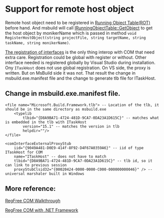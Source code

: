# Support for remote host object

Remote host object need to be registered in [Running Object Table(ROT)](https://docs.microsoft.com/en-us/windows/desktop/api/objidl/nn-objidl-irunningobjecttable) before hand. And msbuild will call [IRunningObjectTable::GetObject](https://docs.microsoft.com/en-us/windows/desktop/api/objidl/nf-objidl-irunningobjecttable-getobject) to get the host object by monikerName which is passed in method `void RegisterHostObject(string projectFile, string targetName, string taskName, string monikerName)`.

[The registration of interfaces](https://docs.microsoft.com/en-us/dotnet/framework/interop/how-to-register-primary-interop-assemblies) is the only thing interop with COM that need extra care. Registration could be global with register or without. Other interface needed is registered globally by Visual Studio during installation. Ony `ITaskHost` does not use global registration. On VS side, the proxy is written. But on MsBuild side it was not. That result the change in msbuild.exe.manifest file and the change to generate tlb file for ITaskHost.

## Change in  msbuild.exe.manifest file.
```
<file name="Microsoft.Build.Framework.tlb"> -- Location of the tlb, it should be in the same directory as msbuild.exe
    <typelib
        tlbid="{D8A9BA71-4724-481D-9CA7-0DA23A1D615C}" -- matches what is embedded in the tlb with ITaskHost
        version="15.1" -- matches the version in tlb
        helpdir=""/>
</file>

<comInterfaceExternalProxyStub
    iid="{9049A481-D0E9-414f-8F92-D4F67A0359A6}" -- iid of type ITaskHost for COM
    name="ITaskHost" -- does not have to match
    tlbid="{D8A9BA71-4724-481D-9CA7-0DA23A1D615C}" -- tlb id, so it can link to previous session
    proxyStubClsid32="{00020424-0000-0000-C000-000000000046}" /> -- universal marshaler built in Windows
```

## More reference:

[RegFree COM Walkthrough](https://msdn.microsoft.com/library/ms973913.aspx)

[RegFree COM with .NET Framework](https://docs.microsoft.com/dotnet/framework/interop/configure-net-framework-based-com-components-for-reg)
